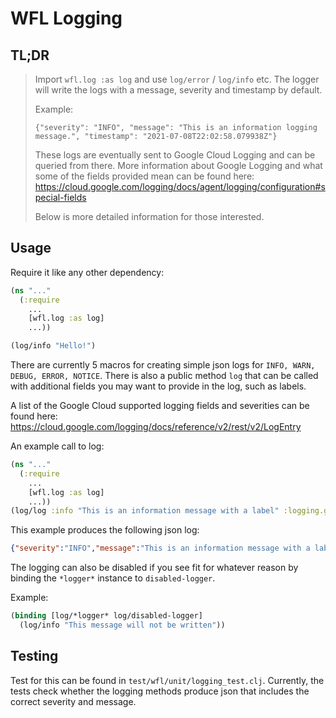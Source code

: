 # WFL Logging

## TL;DR
> Import `wfl.log :as log` and use `log/error` / `log/info` etc.
> The logger will write the logs with a message, severity and timestamp by default.
>
> Example:
>
> `{"severity": "INFO", "message": "This is an information logging message.", "timestamp": "2021-07-08T22:02:58.079938Z"}`
>
> These logs are eventually sent to Google Cloud Logging and can be queried from there.
> More information about Google Logging and what some of the fields provided mean can be found here:
> https://cloud.google.com/logging/docs/agent/logging/configuration#special-fields
>
> Below is more detailed information for those interested.

## Usage
Require it like any other dependency:
```clojure
(ns "..."
  (:require
    ...
    [wfl.log :as log]
    ...))

(log/info "Hello!")
```

There are currently 5 macros for creating simple json logs for `INFO, WARN, DEBUG, ERROR, NOTICE`. There is also
a public method `log` that can be called with additional fields you may want to provide in the log, such as
labels.

A list of the Google Cloud supported logging fields and severities can be found here:
https://cloud.google.com/logging/docs/reference/v2/rest/v2/LogEntry

An example call to log:
```clojure
(ns "..."
  (:require
    ...
    [wfl.log :as log]
    ...))
(log/log :info "This is an information message with a label" :logging.googleapis.com/labels {:my-label "label value"})
```
This example produces the following json log:
```json
{"severity":"INFO","message":"This is an information message with a label","timestamp":"2021-07-09T14:57:22.437485Z","logging.googleapis.com/labels":{"my-label":"label value"}}
```
The logging can also be disabled if you see fit for whatever reason by binding the `*logger*` instance to `disabled-logger`.

Example:
```clojure
(binding [log/*logger* log/disabled-logger]
  (log/info "This message will not be written"))
```
## Testing
Test for this can be found in `test/wfl/unit/logging_test.clj`. Currently, the tests check whether the logging methods
produce json that includes the correct severity and message.
